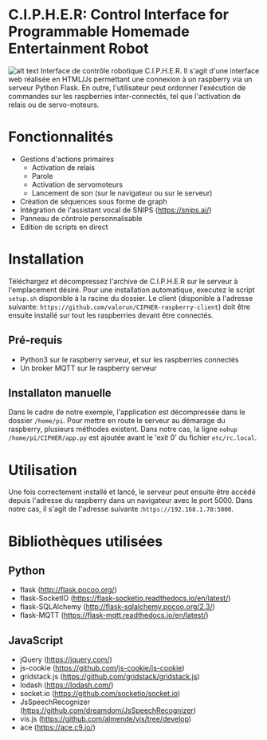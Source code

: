 # **C.I.P.H.E.R: Control Interface for Programmable Homemade Entertainment Robot**
![alt text](https://raw.githubusercontent.com/valorun/CIPHER/docs/capture.png)
Interface de contrôle robotique C.I.P.H.E.R. Il s'agit d'une interface web réalisée en HTML/Js permettant une connexion à un raspberry via un serveur Python Flask. En outre, l'utilisateur peut ordonner l'exécution de commandes sur les raspberries inter-connectés, tel que l'activation de relais ou de servo-moteurs.

# Fonctionnalités
- Gestions d'actions primaires
    - Activation de relais
    - Parole
    - Activation de servomoteurs
    - Lancement de son (sur le navigateur ou sur le serveur)
- Création de séquences sous forme de graph
- Intégration de l'assistant vocal de SNIPS (https://snips.ai/)
- Panneau de côntrole personnalisable
- Edition de scripts en direct
# Installation
Téléchargez et décompressez l'archive de C.I.P.H.E.R sur le serveur à l'emplacement désiré.
Pour une installation automatique, executez le script ```setup.sh``` disponible à la racine du dossier.
Le client (disponible à l'adresse suivante: ```https://github.com/valorun/CIPHER-raspberry-client```) doit être ensuite installé sur tout les raspberries devant être connectés.
## Pré-requis
- Python3 sur le raspberry serveur, et sur les raspberries connectés
- Un broker MQTT sur le raspberry serveur
## Installaton manuelle
Dans le cadre de notre exemple, l'application est décompressée dans le dossier ```/home/pi```.
Pour mettre en route le serveur au démarage du raspberry, plusieurs méthodes existent.
Dans notre cas, la ligne ```nohup /home/pi/CIPHER/app.py``` est ajoutée avant le 'exit 0' du fichier ```etc/rc.local```.
# Utilisation
Une fois correctement installé et lancé, le serveur peut ensuite être accédé depuis l'adresse du raspberry dans un navigateur avec le port 5000. Dans notre cas, il s'agit de l'adresse suivante :```https://192.168.1.78:5000```. 

# Bibliothèques utilisées
## Python
- flask (http://flask.pocoo.org/)
- flask-SocketIO (https://flask-socketio.readthedocs.io/en/latest/)
- flask-SQLAlchemy (http://flask-sqlalchemy.pocoo.org/2.3/)
- flask-MQTT (https://flask-mqtt.readthedocs.io/en/latest/)

## JavaScript
- jQuery (https://jquery.com/)
- js-cookie (https://github.com/js-cookie/js-cookie)
- gridstack.js (https://github.com/gridstack/gridstack.js)
- lodash (https://lodash.com/)
- socket.io (https://github.com/socketio/socket.io)
- JsSpeechRecognizer (https://github.com/dreamdom/JsSpeechRecognizer)
- vis.js (https://github.com/almende/vis/tree/develop)
- ace (https://ace.c9.io/)

